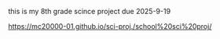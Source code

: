this is my 8th grade scince project due 2025-9-19

https://mc20000-01.github.io/sci-proj./school%20sci%20proj/
